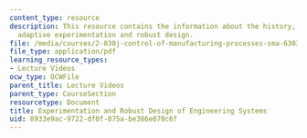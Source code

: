 ```yaml
---
content_type: resource
description: This resource contains the information about the history, motivation,
  adaptive experimentation and robust design.
file: /media/courses/2-830j-control-of-manufacturing-processes-sma-6303-spring-2008/8933e9ac9722df0f075abe386e070c6f_lecture18.pdf
file_type: application/pdf
learning_resource_types:
- Lecture Videos
ocw_type: OCWFile
parent_title: Lecture Videos
parent_type: CourseSection
resourcetype: Document
title: Experimentation and Robust Design of Engineering Systems
uid: 8933e9ac-9722-df0f-075a-be386e070c6f
---
```

